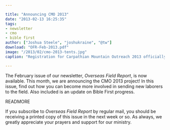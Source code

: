 ```yaml
---

title: "Announcing CMO 2013"
date: "2013-02-13 16:25:35"
tags:
- newsletter
- cmo
- bible first
author: ["Joshua Steele", "joshukraine", "@tw"]
download: "OFR-Feb-2013.pdf"
image: "/2013/02/cmo-2013-tents.jpg"
caption: "Registration for Carpathian Mountain Outreach 2013 officially opened on February 4th. Read on to find out how you can be involved in building this year’s team of laborers for the harvest fields of Ukraine!"

---
```


The February issue of our newsletter, *Overseas Field Report*, is now available. This month, we are announcing the CMO 2013 project! In this issue, find out how you can become more involved in sending new laborers to the field. Also included is an update on Bible First progress.

READMORE

If you subscribe to *Overseas Field Report* by regular mail, you should be receiving a printed copy of this issue in the next week or so. As always, we greatly appreciate your prayers and support for our ministry.
